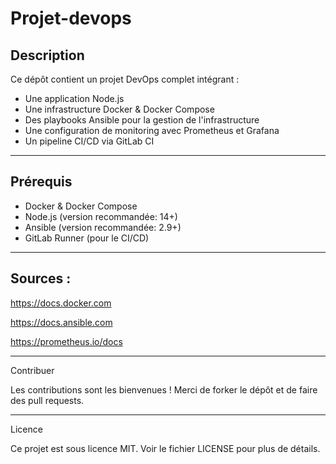 # Projet-devops

## Description

Ce dépôt contient un projet DevOps complet intégrant :
- Une application Node.js
- Une infrastructure Docker & Docker Compose
- Des playbooks Ansible pour la gestion de l'infrastructure
- Une configuration de monitoring avec Prometheus et Grafana
- Un pipeline CI/CD via GitLab CI

---


## Prérequis

- Docker & Docker Compose
- Node.js (version recommandée: 14+)
- Ansible (version recommandée: 2.9+)
- GitLab Runner (pour le CI/CD)

---
## Sources :

https://docs.docker.com

https://docs.ansible.com

https://prometheus.io/docs

---

Contribuer

Les contributions sont les bienvenues !
Merci de forker le dépôt et de faire des pull requests.

---

Licence

Ce projet est sous licence MIT. Voir le fichier LICENSE pour plus de détails.

